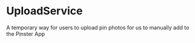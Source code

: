# UploadService
A temporary way for users to upload pin photos for us to manually add to the Pinster App
